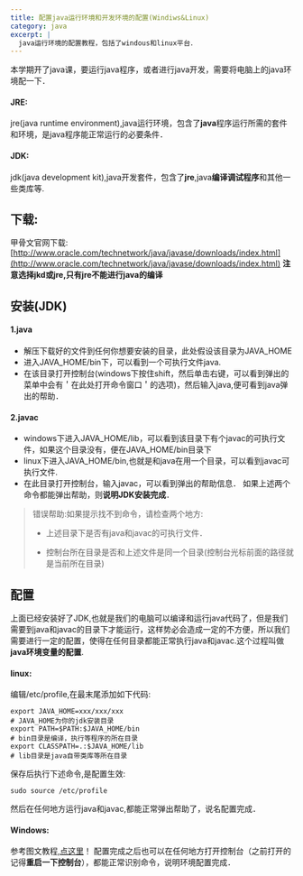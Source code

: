 ```yaml
---
title: 配置java运行环境和开发环境的配置(Windiws&Linux)
category: java
excerpt: |
  java运行环境的配置教程，包括了windous和linux平台．
---
```


本学期开了java课，要运行java程序，或者进行java开发，需要将电脑上的java环境配一下．

#### JRE:
jre(java runtime environment),java运行环境，包含了<strong>java</strong>程序运行所需的套件和环境，是java程序能正常运行的必要条件．
#### JDK:
jdk(java development kit),java开发套件，包含了<strong>jre</strong>,java<strong>编译调试程序</strong>和其他一些类库等.

## 下载:
甲骨文官网下载:[http://www.oracle.com/technetwork/java/javase/downloads/index.html](http://www.oracle.com/technetwork/java/javase/downloads/index.html)
**注意选择jkd或jre,只有jre不能进行java的编译**
## 安装(JDK)
#### 1.java
- 解压下载好的文件到任何你想要安装的目录，此处假设该目录为JAVA_HOME
- 进入JAVA_HOME/bin下，可以看到一个可执行文件java.
- 在该目录打开控制台(windows下按住shift，然后单击右键，可以看到弹出的菜单中会有＇在此处打开命令窗口＇的选项)，然后输入java,便可看到java弹出的帮助．
#### 2.javac
- windows下进入JAVA_HOME/lib，可以看到该目录下有个javac的可执行文件，如果这个目录没有，便在JAVA_HOME/bin目录下
- linux下进入JAVA_HOME/bin,也就是和java在用一个目录，可以看到javac可执行文件.
- 在此目录打开控制台，输入javac，可以看到弹出的帮助信息．
如果上述两个命令都能弹出帮助，则<strong>说明JDK安装完成</strong>．
> 错误帮助:如果提示找不到命令，请检查两个地方:
> 
> - 上述目录下是否有java和javac的可执行文件．
> 
> - 控制台所在目录是否和上述文件是同一个目录(控制台光标前面的路径就是当前所在目录)
## 配置
上面已经安装好了JDK,也就是我们的电脑可以编译和运行java代码了，但是我们需要到java和javac的目录下才能运行，这样势必会造成一定的不方便，所以我们需要进行一定的配置，使得在任何目录都能正常执行java和javac.这个过程叫做<strong>java环境变量的配置</strong>.
#### linux:
编辑/etc/profile,在最末尾添加如下代码:
```
export JAVA_HOME=xxx/xxx/xxx
# JAVA_HOME为你的jdk安装目录
export PATH=$PATH:$JAVA_HOME/bin
# bin目录是编译，执行等程序的所在目录
export CLASSPATH=.:$JAVA_HOME/lib
# lib目录是java自带类库等所在目录
```
保存后执行下述命令,是配置生效:
```
sudo source /etc/profile
```
然后在任何地方运行java和javac,都能正常弹出帮助了，说名配置完成．
#### Windows:
参考图文教程,[点这里](http://jingyan.baidu.com/article/925f8cb836b26ac0dde0569e.html)！
配置完成之后也可以在任何地方打开控制台（之前打开的记得<strong>重启一下控制台</strong>），都能正常识别命令，说明环境配置完成．


